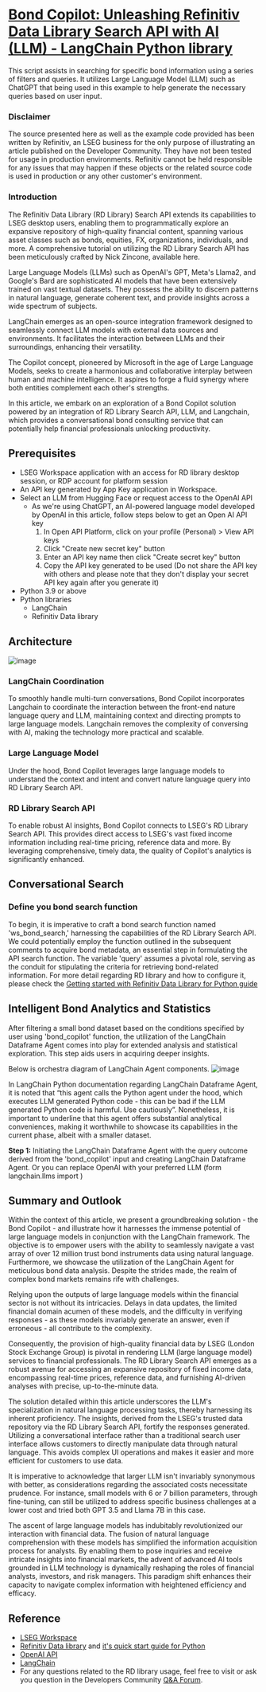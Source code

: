 # [Bond Copilot: Unleashing Refinitiv Data Library Search API with AI (LLM) - LangChain Python library](https://developers.refinitiv.com/en/article-catalog/article/bond-copilot--unleashing-rd-lib-search-api-with-ai-llm-langchain)
This script assists in searching for specific bond information using a series of filters and queries. It utilizes Large Language Model (LLM) such as ChatGPT that being used in this example to help generate the necessary queries based on user input.

### Disclaimer
The source presented here as well as the example code provided has been written by Refinitiv, an LSEG business for the only purpose of illustrating an article published on the Developer Community. They have not been tested for usage in production environments. Refinitiv cannot be held responsible for any issues that may happen if these objects or the related source code is used in production or any other customer's environment.

### Introduction
The Refinitiv Data Library (RD Library) Search API extends its capabilities to LSEG desktop users, enabling them to programmatically explore an expansive repository of high-quality financial content, spanning various asset classes such as bonds, equities, FX, organizations, individuals, and more. A comprehensive tutorial on utilizing the RD Library Search API has been meticulously crafted by Nick Zincone, available here.

Large Language Models (LLMs) such as OpenAI's GPT, Meta's Llama2, and Google's Bard are sophisticated AI models that have been extensively trained on vast textual datasets. They possess the ability to discern patterns in natural language, generate coherent text, and provide insights across a wide spectrum of subjects.

LangChain emerges as an open-source integration framework designed to seamlessly connect LLM models with external data sources and environments. It facilitates the interaction between LLMs and their surroundings, enhancing their versatility.

The Copilot concept, pioneered by Microsoft in the age of Large Language Models, seeks to create a harmonious and collaborative interplay between human and machine intelligence. It aspires to forge a fluid synergy where both entities complement each other's strengths.

In this article, we embark on an exploration of a Bond Copilot solution powered by an integration of RD Library Search API, LLM, and Langchain, which provides a conversational bond consulting service that can potentially help financial professionals unlocking productivity.

## Prerequisites
- LSEG Workspace application with an access for RD library desktop session, or RDP account for platform session
- An API key generated by App Key application in Workspace.
- Select an LLM from Hugging Face or request access to the OpenAI API
   - As we're using ChatGPT, an AI-powered language model developed by OpenAI in this article, follow steps below to get an Open AI API key  
     1) In Open API Platform, click on your profile (Personal) > View API keys  
     2) Click "Create new secret key" button  
     3) Enter an API key name then click "Create secret key" button  
     4) Copy the API key generated to be used (Do not share the API key with others and please note that they don't display your secret API key again after you generate it)
- Python 3.9 or above
- Python libraries
  - LangChain
  - Refinitiv Data library

## Architecture
![image](https://github.com/Refinitiv-API-Samples/Article.RD.Python.BondCopilot/assets/89068039/3058a488-716f-459b-8270-6a85ba2e2953)

### LangChain Coordination
To smoothly handle multi-turn conversations, Bond Copilot incorporates Langchain to coordinate the interaction between the front-end nature language query and LLM, maintaining context and directing prompts to large language models. Langchain removes the complexity of conversing with AI, making the technology more practical and scalable.

### Large Language Model
Under the hood, Bond Copilot leverages large language models to understand the context and intent and convert nature language query into RD Library Search API.

### RD Library Search API
To enable robust AI insights, Bond Copilot connects to LSEG's RD Library Search API. This provides direct access to LSEG's vast fixed income information including real-time pricing, reference data and more. By leveraging comprehensive, timely data, the quality of Copilot's analytics is significantly enhanced.

## Conversational Search
### Define you bond search function
To begin, it is imperative to craft a bond search function named 'ws_bond_search,' harnessing the capabilities of the RD Library Search API. We could potentially employ the function outlined in the subsequent comments to acquire bond metadata, an essential step in formulating the API search function. The variable 'query' assumes a pivotal role, serving as the conduit for stipulating the criteria for retrieving bond-related information.
For more detail regarding RD library and how to configure it, please check the [Getting started with Refinitiv Data Library for Python guide](https://developers.refinitiv.com/en/api-catalog/refinitiv-data-platform/refinitiv-data-library-for-python/quick-start#getting-started-with-python)

## Intelligent Bond Analytics and Statistics
After filtering a small bond dataset based on the conditions specified by user using 'bond_copilot' function, the utilization of the LangChain Dataframe Agent comes into play for extended analysis and statistical exploration. This step aids users in acquiring deeper insights.

Below is orchestra diagram of LangChain Agent components.
![image](https://github.com/Refinitiv-API-Samples/Article.RD.Python.BondCopilot/assets/89068039/81ed0d4b-661c-457f-b32d-0b19b79eb745)

In LangChain Python documentation regarding LangChain Dataframe Agent, it is noted that “this agent calls the Python agent under the hood, which executes LLM generated Python code - this can be bad if the LLM generated Python code is harmful. Use cautiously”. Nonetheless, it is important to underline that this agent offers substantial analytical conveniences, making it worthwhile to showcase its capabilities in the current phase, albeit with a smaller dataset.

**Step 1:** Initiating the LangChain Dataframe Agent with the query outcome derived from the 'bond_copilot' input and creating LangChain Dataframe Agent.
Or you can replace OpenAI with your preferred LLM (form langchain.llms import <your preferred LLM>)
## Summary and Outlook
Within the context of this article, we present a groundbreaking solution - the Bond Copilot - and illustrate how it harnesses the immense potential of large language models in conjunction with the LangChain framework. The objective is to empower users with the ability to seamlessly navigate a vast array of over 12 million trust bond instruments data using natural language. Furthermore, we showcase the utilization of the LangChain Agent for meticulous bond data analysis. Despite the strides made, the realm of complex bond markets remains rife with challenges.

Relying upon the outputs of large language models within the financial sector is not without its intricacies. Delays in data updates, the limited financial domain acumen of these models, and the difficulty in verifying responses - as these models invariably generate an answer, even if erroneous - all contribute to the complexity.

Consequently, the provision of high-quality financial data by LSEG (London Stock Exchange Group) is pivotal in rendering LLM (large language model) services to financial professionals. The RD Library Search API emerges as a robust avenue for accessing an expansive repository of fixed income data, encompassing real-time prices, reference data, and furnishing AI-driven analyses with precise, up-to-the-minute data.

The solution detailed within this article underscores the LLM's specialization in natural language processing tasks, thereby harnessing its inherent proficiency. The insights, derived from the LSEG's trusted data repository via the RD Library Search API, fortify the responses generated.
Utilizing a conversational interface rather than a traditional search user interface allows customers to directly manipulate data through natural language. This avoids complex UI operations and makes it easier and more efficient for customers to use data.

It is imperative to acknowledge that larger LLM isn't invariably synonymous with better, as considerations regarding the associated costs necessitate prudence. For instance, small models with 6 or 7 billion parameters, through fine-tuning, can still be utilized to address specific business challenges at a lower cost and tried both GPT 3.5 and Llama 7B in this case.

The ascent of large language models has indubitably revolutionized our interaction with financial data. The fusion of natural language comprehension with these models has simplified the information acquisition process for analysts. By enabling them to pose inquiries and receive intricate insights into financial markets, the advent of advanced AI tools grounded in LLM technology is dynamically reshaping the roles of financial analysts, investors, and risk managers. This paradigm shift enhances their capacity to navigate complex information with heightened efficiency and efficacy.

## Reference
- [LSEG Workspace](https://www.refinitiv.com/en/products/refinitiv-workspace/)
- [Refinitiv Data library](https://developers.refinitiv.com/en/api-catalog/refinitiv-data-platform/refinitiv-data-library-for-python) and [it's quick start guide for Python](https://developers.refinitiv.com/en/api-catalog/refinitiv-data-platform/refinitiv-data-library-for-python/quick-start#getting-started-with-python)
- [OpenAI API](https://platform.openai.com/)
- [LangChain](https://python.langchain.com/docs/get_started/introduction)
- For any questions related to the RD library usage, feel free to visit or ask you question in the Developers Community [Q&A Forum](https://community.developers.refinitiv.com/index.html).
